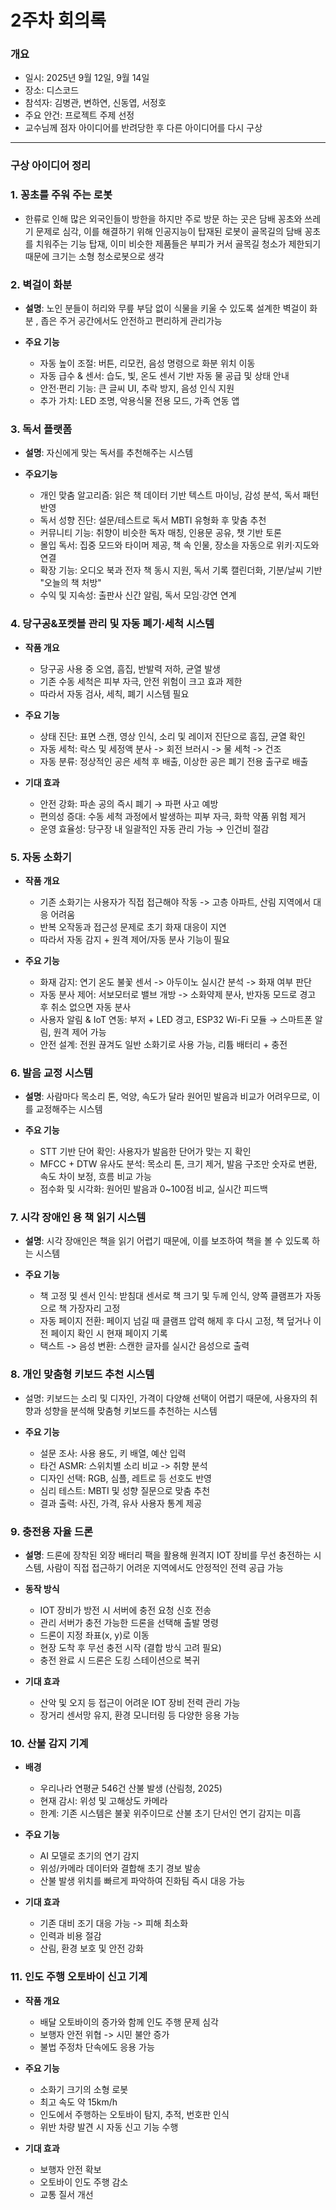 # 2주차 회의록

### 개요
- 일시: 2025년 9월 12일, 9월 14일
- 장소: 디스코드
- 참석자: 김병관, 변하연, 신동엽, 서정호  
- 주요 안건: 프로젝트 주제 선정  
- 교수님께 점자 아이디어를 반려당한 후 다른 아이디어를 다시 구상

---

### 구상 아이디어 정리

### 1. 꽁초를 주워 주는 로봇
- 한류로 인해 많은 외국인들이 방한을 하지만 주로 방문 하는 곳은 담배 꽁초와 쓰레기 문제로 심각,
  이를 해결하기 위해 인공지능이 탑재된 로봇이 골목길의 담배 꽁초를 치워주는 기능 탑재,
  이미 비슷한 제품들은 부피가 커서 골목길 청소가 제한되기 때문에 크기는 소형 청소로봇으로 생각



### 2. 벽걸이 화분
- **설명**: 노인 분들이 허리와 무릎 부담 없이 식물을 키울 수 있도록 설계한 벽걸이 화분
  , 좁은 주거 공간에서도 안전하고 편리하게 관리가능

- **주요 기능**
  - 자동 높이 조절: 버튼, 리모컨, 음성 명령으로 화분 위치 이동
  - 자동 급수 & 센서: 습도, 빛, 온도 센서 기반 자동 물 공급 및 상태 안내
  - 안전·편리 기능: 큰 글씨 UI, 추락 방지, 음성 인식 지원
  - 추가 가치: LED 조명, 악용식물 전용 모드, 가족 연동 앱



### 3. 독서 플랫폼
- **설명**: 자신에게 맞는 독서를 추천해주는 시스템

- **주요기능**
  - 개인 맞춤 알고리즘: 읽은 책 데이터 기반 텍스트 마이닝, 감성 분석, 독서 패턴 반영
  - 독서 성향 진단: 설문/테스트로 독서 MBTI 유형화 후 맞춤 추천
  - 커뮤니티 기능: 취향이 비슷한 독자 매칭, 인용문 공유, 챗 기반 토론
  - 몰입 독서: 집중 모드와 타이머 제공, 책 속 인물, 장소을 자동으로 위키·지도와 연결
  - 확장 기능: 오디오 북과 전자 책 동시 지원, 독서 기록 캘린더화, 기분/날씨 기반 "오늘의 책 처방"
  - 수익 및 지속성: 출판사 신간 알림, 독서 모임·강연 연계
 


### 4. 당구공&포켓볼 관리 및 자동 폐기·세척 시스템
- **작품 개요**
  - 당구공 사용 중 오염, 흠집, 반발력 저하, 균열 발생
  - 기존 수동 세척은 피부 자극, 안전 위험이 크고 효과 제한
  - 따라서 자동 검사, 세칙, 폐기 시스템 필요
 
- **주요 기능**
  - 상태 진단: 표면 스캔, 영상 인식, 소리 및 레이저 진단으로 흠집, 균열 확인
  - 자동 세척: 락스 및 세정액 분사 -> 회전 브러시 -> 물 세척 -> 건조
  - 자동 분류: 정상적인 공은 세척 후 배출, 이상한 공은 폐기 전용 출구로 배출
 
- **기대 효과**
  - 안전 강화: 파손 공의 즉시 폐기 → 파편 사고 예방
  - 편의성 증대: 수동 세척 과정에서 발생하는 피부 자극, 화학 약품 위험 제거
  - 운영 효율성: 당구장 내 일괄적인 자동 관리 가능 → 인건비 절감



### 5. 자동 소화기
- **작품 개요**
  - 기존 소화기는 사용자가 직접 접근해야 작동 -> 고층 아파트, 산림 지역에서 대응 어려움
  - 반복 오작동과 접근성 문제로 초기 화재 대응이 지연
  - 따라서 자동 감지 + 원격 제어/자동 분사 기능이 필요
 
- **주요 기능**
  - 화재 감지: 연기 온도 불꽃 센서 -> 아두이노 실시간 분석 -> 화재 여부 판단
  - 자동 분사 제어: 서보모터로 밸브 개방 -> 소화약제 분사, 반자동 모드로 경고 후 취소 없으면 자동 분사
  - 사용자 알림 & IoT 연동: 부저 + LED 경고, ESP32 Wi-Fi 모듈 → 스마트폰 알림, 원격 제어 가능
  - 안전 설계: 전원 끊겨도 일반 소화기로 사용 가능, 리튬 배터리 + 충전



### 6. 발음 교정 시스템
- **설명**: 사람마다 목소리 톤, 억양, 속도가 달라 원어민 발음과 비교가 어려우므로,
        이를 교정해주는 시스템

- **주요 기능**
  - STT 기반 단어 확인: 사용자가 발음한 단어가 맞는 지 확인
  - MFCC + DTW 유사도 분석: 목소리 톤, 크기 제거, 발음 구조만 숫자로 변환, 속도 차이 보정, 흐름 비교 가능
  - 점수화 및 시각화: 원어민 발음과 0~100점 비교, 실시간 피드백
 


### 7. 시각 장애인 용 책 읽기 시스템
- **설명**: 시각 장애인은 책을 읽기 어렵기 때문에, 이를 보조하여 책을 볼 수 있도록 하는 시스템

- **주요 기능**
  - 책 고정 및 센서 인식: 받침대 센서로 책 크기 및 두께 인식, 양쪽 클램프가 자동으로 책 가장자리 고정
  - 자동 페이지 전환: 페이지 넘길 때 클램프 압력 해제 후 다시 고정, 책 덮거나 이전 페이지 확인 시 현재 페이지 기록
  - 택스트 -> 음성 변환: 스캔한 글자를 실시간 음성으로 출력




 ### 8. 개인 맞춤형 키보드 추천 시스템
 - 설명: 키보드는 소리 및 디자인, 가격이 다양해 선택이 어렵기 때문에, 사용자의 취향과 성향을 분석해 맞춤형 키보드를 추천하는 시스템

- **주요 기능**
  - 설문 조사: 사용 용도, 키 배열, 예산 입력
  - 타건 ASMR: 스위치별 소리 비교 -> 취향 분석
  - 디자인 선택: RGB, 심플, 레트로 등 선호도 반영
  - 심리 테스트: MBTI 및 성향 질문으로 맞춤 추천
  - 결과 출력: 사진, 가격, 유사 사용자 통계 제공



 
### 9. 충전용 자율 드론
- **설명**: 드론에 장착된 외장 배터리 팩을 활용해 원격지 IOT 장비를 무선 충전하는 시스템,
        사람이 직접 접근하기 어려운 지역에서도 안정적인 전력 공급 가능

- **동작 방식**
  - IOT 장비가 방전 시 서버에 충전 요청 신호 전송
  - 관리 서버가 충전 가능한 드론을 선택해 출발 명령
  - 드론이 지정 좌표(x, y)로 이동
  - 현장 도착 후 무선 충전 시작 (결합 방식 고려 필요)
  - 충전 완료 시 드론은 도킹 스테이션으로 복귀
   
- **기대 효과**
  - 산악 및 오지 등 접근이 어려운 IOT 장비 전력 관리 가능
  - 장거리 센서망 유지, 환경 모니터링 등 다양한 응용 가능


 
### 10. 산불 감지 기계
- **배경**
  - 우리나라 연평균 546건 산불 발생 (산림청, 2025)
  - 현재 감시: 위성 및 고해상도 카메라
  - 한계: 기존 시스템은 불꽃 위주이므로 산불 초기 단서인 연기 감지는 미흡
 
- **주요 기능**
  - AI 모델로 초기의 연기 감지
  - 위성/카메라 데이터와 결합해 초기 경보 발송
  - 산불 발생 위치를 빠르게 파악하여 진화팀 즉시 대응 가능
 
- **기대 효과**
  - 기존 대비 조기 대응 가능 -> 피해 최소화
  - 인력과 비용 절감
  - 산림, 환경 보호 및 안전 강화
 


### 11. 인도 주행 오토바이 신고 기계
- **작품 개요**
  - 배달 오토바이의 증가와 함께 인도 주행 문제 심각
  - 보행자 안전 위협 -> 시민 불안 증가
  - 불법 주정차 단속에도 응용 가능
 
- **주요 기능**
  - 소화기 크기의 소형 로봇
  - 최고 속도 약 15km/h
  - 인도에서 주행하는 오토바이 탐지, 추적, 번호판 인식
  - 위반 차량 발견 시 자동 신고 기능 수행
 
- **기대 효과**
  - 보행자 안전 확보
  - 오토바이 인도 주행 감소
  - 교통 질서 개선
